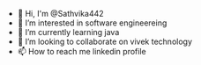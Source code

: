 - 👋 Hi, I'm @Sathvika442
- 👀 I’m interested in software engineereing
- 🌱 I’m currently learning java
- 💞️ I’m looking to collaborate on vivek technology
- 📫 How to reach me linkedin profile
  


<!---
Sathvika442/Sathvika442 is a ✨ special ✨ repository because its `README.md` (this file) appears on your GitHub profile.
You can click the Preview link to take a look at your changes.
--->
